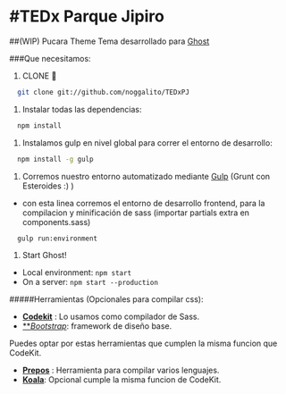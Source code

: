 #TEDx Parque Jipiro
=============

##(WIP) Pucara Theme
Tema desarrollado para [Ghost](https://ghost.org/)

###Que necesitamos:

1. CLONE :ghost:
```bash
  git clone git://github.com/noggalito/TEDxPJ
```
1. Instalar todas las dependencias:
```bash
  npm install
```
1. Instalamos gulp en nivel global para correr el entorno de desarrollo:
```bash
  npm install -g gulp
```
1. Corremos nuestro entorno automatizado mediante [Gulp](http://http://gulpjs.com) (Grunt con Esteroides :) )
  - con esta linea corremos el entorno de desarrollo frontend, para la compilacion y minificación de sass (importar partials extra en components.sass)
```bash
  gulp run:environment
```
1. Start Ghost!
  - Local environment: `npm start`
  - On a server: `npm start --production`


#####Herramientas (Opcionales para compilar css):

- [**Codekit**](https://incident57.com/codekit/) : Lo usamos como compilador de Sass.
- [***Bootstrap*](http://getbootstrap.com/): framework de diseño base.

Puedes optar por estas herramientas que cumplen la misma funcion que CodeKit.

- [**Prepos**](https://incident57.com/codekit/) : Herramienta para compilar varios lenguajes.
- [**Koala**](http://koala-app.com/): Opcional cumple la misma funcion de CodeKit.
